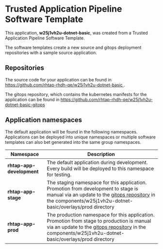 # Trusted Application Pipeline Software Template

This application, **w25j1vh2u-dotnet-basic**, was created from a Trusted Application Pipeline Software Template.

The software templates create a new source and gitops deployment repositories with a sample source application. 

## Repositories

The source code for your application can be found in [https://github.com/rhtap-rhdh-qe/w25j1vh2u-dotnet-basic ](https://github.com/rhtap-rhdh-qe/w25j1vh2u-dotnet-basic ).
 
The gitops repository, which contains the kubernetes manifests for the application can be found in 
[https://github.com/rhtap-rhdh-qe/w25j1vh2u-dotnet-basic-gitops ](https://github.com/rhtap-rhdh-qe/w25j1vh2u-dotnet-basic-gitops ) 

## Application namespaces 

The default application will be found in the following namespaces. Applications can be deployed into unique namespaces or multiple software templates can also bet generated into the same group namespaces.  

|  Namespace   |  Description   |  
| -------- | -------- |   
| **rhtap-app-development** | The default application during development. Every build will be deployed to this namespace for testing. | 
| **rhtap-app-stage** | The staging namespace for this application. Promotion from development to stage is manual via an update to the [gitops repository](https://github.com/rhtap-rhdh-qe/w25j1vh2u-dotnet-basic-gitops ) in the components/w25j1vh2u-dotnet-basic/overlays/prod directory |  
| **rhtap-app-prod** | The production namespace for this application. Promotion from stage to production is manual via an update to the [gitops repository](https://github.com/rhtap-rhdh-qe/w25j1vh2u-dotnet-basic-gitops ) in the components/w25j1vh2u-dotnet-basic/overlays/prod directory | 